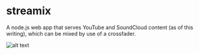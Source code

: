 # streamix

A node.js web app that serves YouTube and SoundCloud content (as of this writing), which can be mixed by use of a crossfader.

![alt text](https://photos-6.dropbox.com/t/2/AADvXqjrC5KeGwkeHkMwAAvtxsFomEpaWIJVBoFoMVqSnw/12/52698098/png/32x32/3/1469178000/0/2/Screenshot%202016-07-21%2015.10.07.png/EIrRzygY33ggAigC/ka-eJfBpVx5GADioz5VqxDK_Wj7iyGuysIKNGyDV6sM?size_mode=3&size=2048x1536&dl=0)
